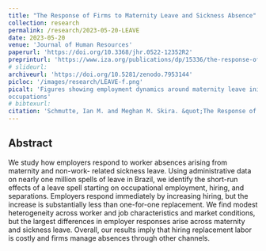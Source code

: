 ```yaml
---
title: "The Response of Firms to Maternity Leave and Sickness Absence"
collection: research
permalink: /research/2023-05-20-LEAVE
date: 2023-05-20
venue: 'Journal of Human Resources'
paperurl: 'https://doi.org/10.3368/jhr.0522-12352R2'
preprinturl: 'https://www.iza.org/publications/dp/15336/the-response-of-firms-to-maternity-leave-and-sickness-absence'
# slideurl: 
archiveurl: 'https://doi.org/10.5281/zenodo.7953144'
picloc: '/images/research/LEAVE-f.png'
picalt: 'Figures showing employment dynamics around maternity leave initiation in non-leave-taking
occupations' 
# bibtexurl: 
citation: 'Schmutte, Ian M. and Meghan M. Skira. &quot;The Response of Firms to Maternity Leave and Sickness Absence.&quot; <i>online ahead of print, Journal of Human Resources</i>, July 6, 2023.'
---
```


## Abstract

We study how employers respond to worker absences arising from maternity and non-work- related sickness leave. Using administrative data on nearly one million spells of leave in Brazil, we identify the short-run effects of a leave spell starting on occupational employment, hiring, and separations. Employers respond immediately by increasing hiring, but the increase is substantially less than one-for-one replacement. We find modest heterogeneity across worker and job characteristics and market conditions, but the largest differences in employer responses arise across maternity and sickness leave. Overall, our results imply that hiring replacement labor is costly and firms manage absences through other channels.